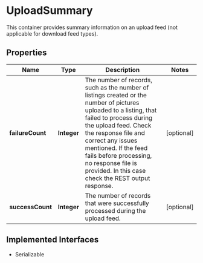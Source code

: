

# UploadSummary

This container provides summary information on an upload feed (not applicable for download feed types).
## Properties

Name | Type | Description | Notes
------------ | ------------- | ------------- | -------------
**failureCount** | **Integer** | The number of records, such as the number of listings created or the number of pictures uploaded to a listing, that failed to process during the upload feed. Check the response file and correct any issues mentioned. If the feed fails before processing, no response file is provided. In this case check the REST output response. |  [optional]
**successCount** | **Integer** | The number of records that were successfully processed during the upload feed. |  [optional]


## Implemented Interfaces

* Serializable


